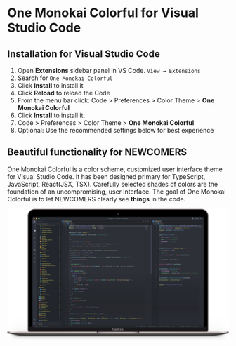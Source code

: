# One Monokai Colorful for Visual Studio Code

## Installation for Visual Studio Code

1. Open **Extensions** sidebar panel in VS Code. `View → Extensions`
2. Search for `One Monokai Colorful`
3. Click **Install** to install it
4. Click **Reload** to reload the Code
5. From the menu bar click: Code > Preferences > Color Theme > **One Monokai Colorful**
6. Click **Install** to install it.
7. Code > Preferences > Color Theme > **One Monokai Colorful**
8. Optional: Use the recommended settings below for best experience

## Beautiful functionality for **NEWCOMERS**

One Monokai Colorful is a color scheme, customized user interface theme for Visual Studio Code. It has been designed primary for TypeScript, JavaScript, React(JSX, TSX). Carefully selected shades of colors are the foundation of an uncompromising, user interface. The goal of One Monokai Colorful is to let NEWCOMERS clearly see **things** in the code.

![One Monokai Colorful](images/main-image.png)
